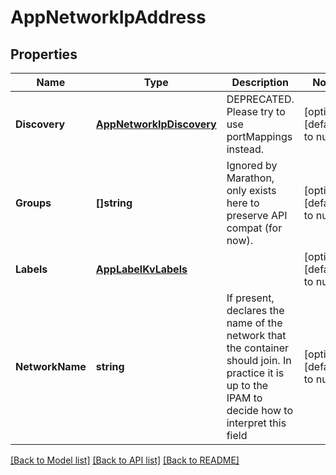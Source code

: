 # AppNetworkIpAddress

## Properties
Name | Type | Description | Notes
------------ | ------------- | ------------- | -------------
**Discovery** | [**AppNetworkIpDiscovery**](app.network.IpDiscovery.md) | DEPRECATED. Please try to use portMappings instead.  | [optional] [default to null]
**Groups** | **[]string** | Ignored by Marathon, only exists here to preserve API compat (for now). | [optional] [default to null]
**Labels** | [**AppLabelKvLabels**](app.label.KVLabels.md) |  | [optional] [default to null]
**NetworkName** | **string** | If present, declares the name of the network that the container should join. In practice it is up to the IPAM to decide how to interpret this field  | [optional] [default to null]

[[Back to Model list]](../README.md#documentation-for-models) [[Back to API list]](../README.md#documentation-for-api-endpoints) [[Back to README]](../README.md)


